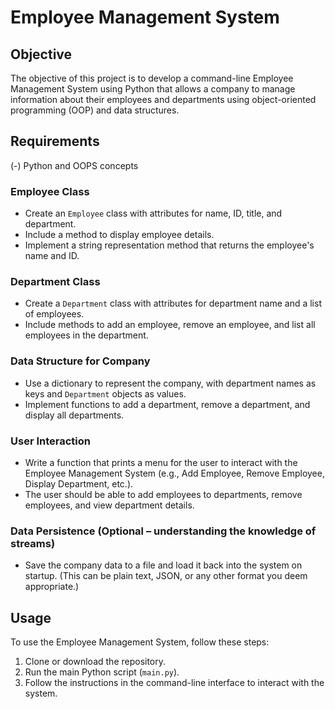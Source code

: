 # Employee Management System

## Objective
The objective of this project is to develop a command-line Employee Management System using Python that allows a company to manage information about their employees and departments using object-oriented programming (OOP) and data structures.

## Requirements
(-) Python and OOPS concepts

### Employee Class
- Create an `Employee` class with attributes for name, ID, title, and department.
- Include a method to display employee details.
- Implement a string representation method that returns the employee's name and ID.

### Department Class
- Create a `Department` class with attributes for department name and a list of employees.
- Include methods to add an employee, remove an employee, and list all employees in the department.

### Data Structure for Company
- Use a dictionary to represent the company, with department names as keys and `Department` objects as values.
- Implement functions to add a department, remove a department, and display all departments.

### User Interaction
- Write a function that prints a menu for the user to interact with the Employee Management System (e.g., Add Employee, Remove Employee, Display Department, etc.).
- The user should be able to add employees to departments, remove employees, and view department details.

### Data Persistence (Optional – understanding the knowledge of streams)
- Save the company data to a file and load it back into the system on startup. (This can be plain text, JSON, or any other format you deem appropriate.)

## Usage
To use the Employee Management System, follow these steps:
1. Clone or download the repository.
2. Run the main Python script (`main.py`).
3. Follow the instructions in the command-line interface to interact with the system.

